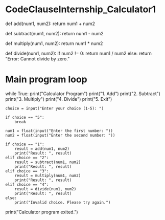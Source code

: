 # CodeClauseInternship_Calculator1
def add(num1, num2):
    return num1 + num2

def subtract(num1, num2):
    return num1 - num2

def multiply(num1, num2):
    return num1 * num2

def divide(num1, num2):
    if num2 != 0:
        return num1 / num2
    else:
        return "Error: Cannot divide by zero."

# Main program loop
while True:
    print("Calculator Program")
    print("1. Add")
    print("2. Subtract")
    print("3. Multiply")
    print("4. Divide")
    print("5. Exit")

    choice = input("Enter your choice (1-5): ")

    if choice == "5":
        break

    num1 = float(input("Enter the first number: "))
    num2 = float(input("Enter the second number: "))

    if choice == "1":
        result = add(num1, num2)
        print("Result: ", result)
    elif choice == "2":
        result = subtract(num1, num2)
        print("Result: ", result)
    elif choice == "3":
        result = multiply(num1, num2)
        print("Result: ", result)
    elif choice == "4":
        result = divide(num1, num2)
        print("Result: ", result)
    else:
        print("Invalid choice. Please try again.")

print("Calculator program exited.")
